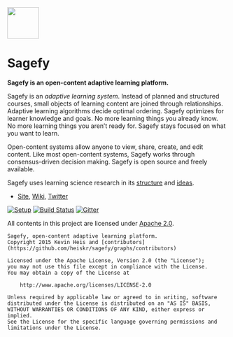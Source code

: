 <img src="https://raw.githubusercontent.com/heiskr/sagefy/master/client/app/images/astrolabe.png" height="72">

# Sagefy

**Sagefy is an open-content adaptive learning platform.**

Sagefy is an _adaptive learning system_. Instead of planned and structured courses, small objects of learning content are joined through relationships. Adaptive learning algorithms decide optimal ordering. Sagefy optimizes for learner knowledge and goals. No more learning things you already know. No more learning things you aren’t ready for. Sagefy stays focused on what you want to learn.

Open-content systems allow anyone to view, share, create, and edit content. Like most open-content systems, Sagefy works through consensus-driven decision making. Sagefy is open source and freely available.

Sagefy uses learning science research in its [structure](https://github.com/heiskr/sagefy/wiki/Data-Structure) and [ideas](https://github.com/heiskr/sagefy/wiki/Ideas).

- [Site], [Wiki], [Twitter]

[Site]: https://sagefy.org
[Twitter]: https://twitter.com/sagefyorg
[Wiki]: https://github.com/heiskr/sagefy/wiki

[![Setup](https://img.shields.io/badge/get-setup-brightgreen.svg?style=flat)](https://github.com/heiskr/sagefy/blob/master/setup/setup.md) [![Build Status](https://img.shields.io/travis/heiskr/sagefy.svg?style=flat)](https://travis-ci.org/heiskr/sagefy) [![Gitter](https://img.shields.io/badge/gitter-join%20chat-brightgreen.svg?style=flat)](https://gitter.im/heiskr/sagefy)

All contents in this project are licensed under [Apache 2.0](http://www.apache.org/licenses/LICENSE-2.0).

    Sagefy, open-content adaptive learning platform.
    Copyright 2015 Kevin Heis and [contributors](https://github.com/heiskr/sagefy/graphs/contributors)

    Licensed under the Apache License, Version 2.0 (the "License");
    you may not use this file except in compliance with the License.
    You may obtain a copy of the License at

        http://www.apache.org/licenses/LICENSE-2.0

    Unless required by applicable law or agreed to in writing, software
    distributed under the License is distributed on an "AS IS" BASIS,
    WITHOUT WARRANTIES OR CONDITIONS OF ANY KIND, either express or implied.
    See the License for the specific language governing permissions and
    limitations under the License.
